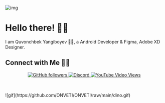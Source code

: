 ![img](https://github.com/ONVETI/ONVETI/raw/main/onvetiforgithub.jpg)

# Hello there! 👋🏻

I am Quvonchbek Yangiboyev 🙋‍♂️, a Android Developer & Figma, Adobe XD Designer.

## Connect with Me 🤝🏻


<p align="center">

<a href="https://github.com/onveti?tab=followers">
<img alt="GitHub followers" src="https://img.shields.io/github/followers/onveti?color=%23000000&style=for-the-badge&logo=github">
</a>

<a href="https://discord.gg/HrsJhCM"/>
<img alt="Discord" src="https://img.shields.io/discord/767451789917683722?color=%237289DA&style=for-the-badge&logo=discord">
</a>

<a href="http://youtube.com/onveti?sub_confirmation=1">
  <img alt="YouTube Video Views" src="https://img.shields.io/youtube/views/v3H_aazuf7w?color=%23f01000&style=for-the-badge&logo=youtube">
</a>
</p>
<br>
<br>
![gif](https://github.com/ONVETI/ONVETI/raw/main/dino.gif)
